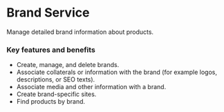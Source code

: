 # Brand Service

Manage detailed brand information about products.

### Key features and benefits
* Create, manage, and delete brands.
* Associate collaterals or information with the brand (for example logos, descriptions, or SEO texts).
* Associate media and other information with a brand.
* Create brand-specific sites.
* Find products by brand.